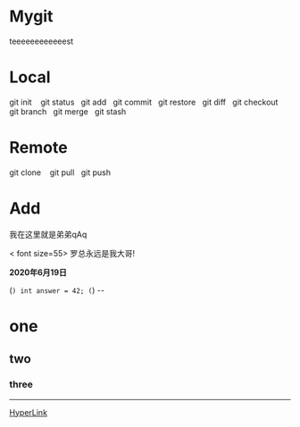 # Mygit
teeeeeeeeeeeest
# Local
git init &nbsp;&nbsp;
git status&nbsp;&nbsp;
git add&nbsp;&nbsp;
git commit&nbsp;&nbsp;
git restore&nbsp;&nbsp;
git diff&nbsp;&nbsp;
git checkout&nbsp;&nbsp;
git branch&nbsp;&nbsp;
git merge&nbsp;&nbsp;
git stash&nbsp;&nbsp;

# Remote
git clone &nbsp;&nbsp;
git pull&nbsp;&nbsp;
git push&nbsp;&nbsp;

# Add
我在这里就是弟弟qAq

< font size=55> 罗总永远是我大哥!

**2020年6月19日**

(```)
int answer = 42;
(```)
--<!-- markdownlint-capture -->
# one
## two
### three
***
[HyperLink](https://github.com/Ad-Bean/Mygit)

